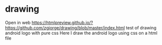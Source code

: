 # drawing
Open in web     https://htmlpreview.github.io/?https://github.com/zgjorge/drawing/blob/master/index.html
test of drawing android logo with pure css
Here I draw the android logo using css on a html file

